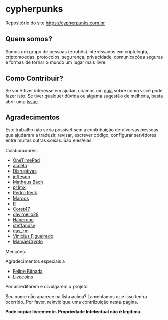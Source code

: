 cypherpunks
===========
Repositório do site https://cypherpunks.com.br

## Quem somos?
Somos um grupo de pessoas (e robôs) interessados em criptologia, criptomoedas, protocolos, segurança, privacidade, comunicações seguras e formas de tornar o mundo um lugar mais livre.

## Como Contribuir?

Se você tiver interesse em ajudar, criamos um [guia] sobre como você pode fazer isto. Se tiver qualquer dúvida ou alguma sugestão de melhoria, basta abrir uma [issue].

## Agradecimentos

Este trabalho não seria possível sem a contribuição de diversas pessoas que ajudaram a traduzir, revisar, escrever código, configurar servidores entre muitas outras coisas. São eles/elas:
    
Colaboradores:
-  [OneTimePad](https://cypherpunks.com.br/author/onetimepad/)
-  [accela](https://cypherpunks.com.br/author/accela/)
-  [Disruptivas](https://cypherpunks.com.br/author/deep/)
-  [jeffeson](https://github.com/jeffesonjp)
-  [Matheus Bach](https://github.com/matheusbach/)
-  [pr1mx](https://github.com/pr1mx)
-  [Pedro Reck](https://github.com/r3ck)
-  [Marcos](https://github.com/marcosmmb)
-  [R]()
-  [Coret47]()
-  [davimello28](https://github.com/davimello28)
-  [Hanerone](https://github.com/hanelore)
-  [steffandsv](https://github.com/steffandsv)
-  [das_rm](https://github.com/rdsm)
-  [Vinicius Figueiredo](https://github.com/ViniciusFigueiredo)
-  [MamãeCrypto](https://mamaecrypto.blogspot.com)

Menções:

Agradecimentos especiais a 

- [Felipe Bitnada](https://www.youtube.com/watch?v=t_-nA7Lwlq0)
- [Livecoins](https://livecoins.com.br/movimento-cypherpunk-brasileiro-cresce/)

Por acreditarem e divulgarem o projeto




Seu nome não aparece na lista acima? Lamentamos que isso tenha ocorrido. Por favor, reinvidique uma contribuição nesta página.

**Pode copiar livremente. Propriedade Intelectual não é legítima.**


[guia]: https://github.com/cypherpunksbr/cypherpunks.com.br/blob/master/CONTRIBUTING.md
[issue]: https://github.com/cypherpunksbr/cypherpunks.com.br/issues
[neste link]: https://cypherpunks.com.br/transparencia/
